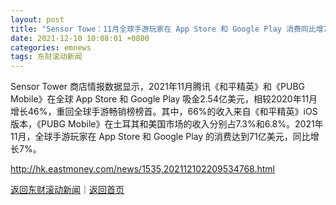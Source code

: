 ```yaml
---
layout: post
title: "Sensor Towe：11月全球手游玩家在 App Store 和 Google Play 消费同比增7%"
date: 2021-12-10 10:08:01 +0800
categories: emnews
tags: 东财滚动新闻
---
```


Sensor Tower 商店情报数据显示，2021年11月腾讯《和平精英》和《PUBG Mobile》在全球 App Store 和 Google Play 吸金2.54亿美元，相较2020年11月增长46%，重回全球手游畅销榜榜首。其中，66%的收入来自《和平精英》iOS版本，《PUBG Mobile》在土耳其和美国市场的收入分别占7.3%和6.8%。2021年11月，全球手游玩家在 App Store 和 Google Play 的消费达到71亿美元，同比增长7%。

<http://hk.eastmoney.com/news/1535,202112102209534768.html>

[返回东财滚动新闻](//finews.withounder.com/emnews/)｜[返回首页](//finews.withounder.com/)